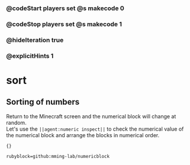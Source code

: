 ### @codeStart players set @s makecode 0
### @codeStop players set @s makecode 1

### @hideIteration true 
### @explicitHints 1

# sort
## Sorting of numbers
Return to the Minecraft screen and the numerical block will change at random.<br>
Let's use the ``||agent:numeric inspect||`` to check the numerical value of the numerical block and arrange the blocks in numerical order.
<!-- 
# ソート
## 並び替え
マインクラフトの画面に戻ると数値ブロックが無作為に変わります。<br>
``||agent:数値ブロックを調査||``ブロックを使って数値を調べ、ブロックを数値順に並べてみよう
-->

```template
{}
```

```package
rubyblock=github:mming-lab/numericblock
```

